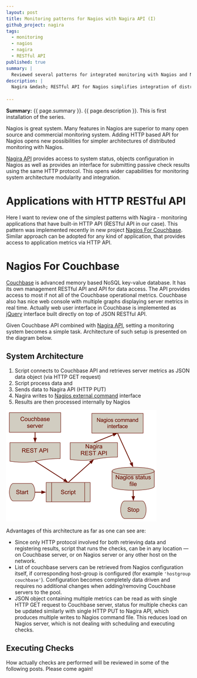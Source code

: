 ```yaml
---
layout: post
title: Monitoring patterns for Nagios with Nagira API (I)
github_project: nagira
tags:
  - monitoring
  - nagios
  - nagira
  - RESTful API
published: true
summary: |
  Reviewed several patterns for integrated monitoring with Nagios and Nagira
description: |
  Nagira &mdash; RESTful API for Nagios simplifies integration of distributed Nagios systems
  
---
```


[nagira]: http://dmytro.github.com/nagira
[couchbase]: http://couchbase.com "Couchbase"
[jquery]: http://jquery.com/ "jQuery"
[nagios]: http://nagios.sourceforge.net/docs/3_0/extcommands.html

<p class='italic'><b>Summary:</b> {{ page.summary }}. {{ page.description }}. This is first installation of the series.</p>

Nagios is great system. Many features in Nagios are superior to many open source and commercial monitoring system. Adding HTTP based API for Nagios opens new possibilities for simpler architectures of distributed monitoring with Nagios. 

[Nagira API][nagira] provides access to system status, objects configuration in Nagios as well as provides an interface for submitting passive check results using the same HTTP protocol. This opens wider capabilities for monitoring system architecture modularity and integration.

Applications with HTTP RESTful API
=================================

Here I want to review one of the simplest patterns with Nagira - monitoring applications that have built-in HTTP API (RESTful API in our case). This pattern was implemented recently in new project [Nagios For Couchbase](/NagiosForCouchbase). Similar approach can be adopted for any kind of application, that provides access to application metrics via HTTP API.

Nagios For Couchbase
======================


[Couchbase][couchbase] is advanced memory based NoSQL key-value database. It has its own management RESTful API and API for data access. The API provides access to most if not all of the Couchbase operational metrics. Couchbase also has nice web console with multiple graphs displaying server metrics in real time. Actually web user interface in Couchbase is implemented as [jQuery][jquery] interface built directly on top of JSON RESTful API. 

Given Couchbase API combined with [Nagira API][nagira], setting a monitoring system becomes a simple task. Architecture of such setup is presented on the diagram below.

System Architecture
----------------------

1. Script connects to Couchbase API and retrieves server metrics as JSON data object (via HTTP GET request)
1. Script process data and
1. Sends data to Nagira API (HTTP PUT)
1. Nagira writes to [Nagios external command][nagios] interface
1. Results are then processed internally by Nagios

![Nagios For Couchbase Diagram](/images/posts/2012-12-12-nagios_for_couchbase.png)


Advantages of this architecture as far as one can see are:

- Since only HTTP protocol involved for both retrieving data and registering results, script that runs the checks, can be in any location &mdash; on Couchbase server, or on Nagios server or any other host on the network.
- List of couchbase servers can be retrieved from Nagios configuration itself, if corresponding host-group is configured (for example `'hostgroup couchbase'`). Configuration becomes completely data driven and requires no additional changes when adding/removing Couchbase servers to the pool.
- JSON object containing multiple metrics can be read as with single HTTP GET request to Couchbase server, status for multiple checks can be updated similarly with single HTTP PUT to Nagira API, which produces multiple writes to Nagios command file. This reduces load on Nagios server, which is not dealing with scheduling and executing checks.

Executing Checks
----------------------

How actually checks are performed will be reviewed in some of the following posts. Please come again!
